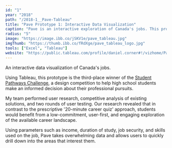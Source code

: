 ```yaml
---
id: "1"
year: "2018"
path: "/2018-1__Pave-Tableau"
title: "Pave Prototype 1: Interactive Data Visualization"
caption: "Pave is an interactive exploration of Canada's jobs. This prototype placed 3rd in the Student Pathways Challenge."
radius: "5"
image: "https://image.ibb.co/jSKV1e/pave_tableau.jpg"
imgThumb: "https://thumb.ibb.co/fRdXge/pave_tableau_logo.jpg"
tools: ["Excel", "Tableau"]
website: "https://public.tableau.com/profile/daniel.corner#!/vizhome/PavePrototype4_1/Welcome"
---
```


An interactive data visualization of Canada's jobs.

Using Tableau, this prototype is the third-place winner of the [Student Pathways Challenge](https://studentpathwayschallenge.ca/), a design competition to help high school students make an informed decision about their professional pursuits.

My team performed user research, competitive analysis of existing solutions, and two rounds of user testing. Our research revealed that in contrast to the prescriptive '20-minute career quiz' approach, students would benefit from a low-commitment, user-first, and engaging exploration of the available career landscape.

Using parameters such as income, duration of study, job security, and skills used on the job, Pave takes overwhelming data and allows users to quickly drill down into the areas that interest them.
